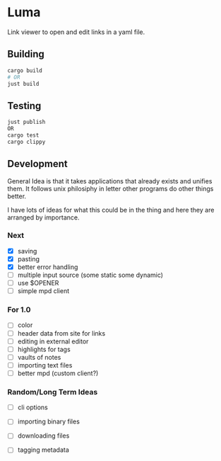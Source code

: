 # Luma
Link viewer to open and edit links in a yaml file.

## Building
```sh
cargo build
# OR
just build
```
## Testing
```sh
just publish
OR
cargo test
cargo clippy
```

## Development

General Idea is that it takes applications that already exists and unifies them.
It follows unix philosiphy in letter other programs do other things better.

I have lots of ideas for what this could be in the thing and here they are
arranged by importance.

### Next
- [X] saving
- [X] pasting
- [X] better error handling
- [ ] multiple input source (some static some dynamic)
- [ ] use $OPENER
- [ ] simple mpd client

### For 1.0
- [ ] color
- [ ] header data from site for links
- [ ] editing in external editor
- [ ] highlights for tags
- [ ] vaults of notes
- [ ] importing text files
- [ ] better mpd (custom client?)

### Random/Long Term Ideas

- [ ] cli options
- [ ] importing binary files
- [ ] downloading files
- [ ] tagging metadata

